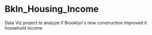 # Bkln_Housing_Income
Data Viz project to analyze if Brooklyn's new construction improved it household income
